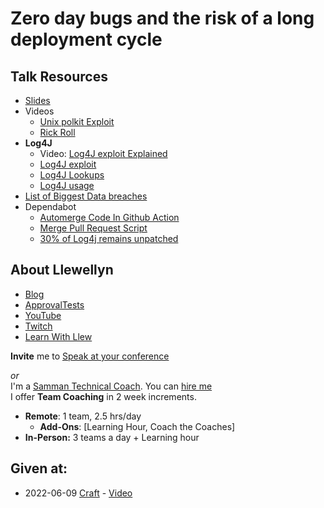 # Zero day bugs and the risk of a long deployment cycle

## Talk Resources

* [Slides](https://github.com/isidore/Talks/raw/master/Slides/Zero%20day%20bugs.pptx)
* Videos
  * [Unix polkit Exploit](https://www.youtube.com/watch?v=eTcVLqKpZJc)
  * [Rick Roll](https://youtu.be/dQw4w9WgXcQ)
* **Log4J**
  * Video: [Log4J exploit Explained](https://www.youtube.com/watch?v=0-abhd-CLwQ)
  * [Log4J exploit](https://en.wikipedia.org/wiki/Log4Shell)
  * [Log4J Lookups](https://logging.apache.org/log4j/2.x/manual/lookups.html)
  * [Log4J usage](https://blog.sonatype.com/why-did-log4shell-set-the-internet-on-fire)
* [List of Biggest Data breaches](https://www.upguard.com/blog/biggest-data-breaches)
* Dependabot
  *  [Automerge Code In Github Action](https://github.com/approvals/Approvaltests.Kotlin.StarterProject/blob/main/.github/workflows/test.yml#L18-L33)
  *  [Merge Pull Request Script](https://github.com/approvals/Approvaltests.Kotlin.StarterProject/blob/main/merge_dependabot.sh)
  * [30% of Log4j remains unpatched](https://thenewstack.io/30-of-apache-log4j-security-holes-remain-unpatched/)
## About Llewellyn<!-- include: llewellyn.md -->

* [Blog](https://llewellynfalco.blogspot.com/)
* [ApprovalTests](https://github.com/approvals/)
* [YouTube](https://www.youtube.com/user/isidoreus/videos)
* [Twitch](https://www.twitch.tv/llewellynfalco)
* [Learn With Llew](https://github.com/LearnWithLlew)

**Invite** me to [Speak at your conference](Speaking_at_conferences.md)

*or*  
I'm a [Samman Technical Coach](https://sammancoaching.org/). You can [hire me](http://llewellynfalco.blogspot.com/p/hire-me.html)  
I offer **Team Coaching** in 2 week increments.
* **Remote**: 1 team, 2.5 hrs/day  
    * **Add-Ons**: [Learning Hour, Coach the Coaches]
* **In-Person:**  3 teams a day + Learning hour

<!-- endInclude -->

## Given at:
* 2022-06-09 [Craft](https://craft-conf.com/) - [Video](https://www.youtube.com/watch?v=uRP4BO8pA8M)
